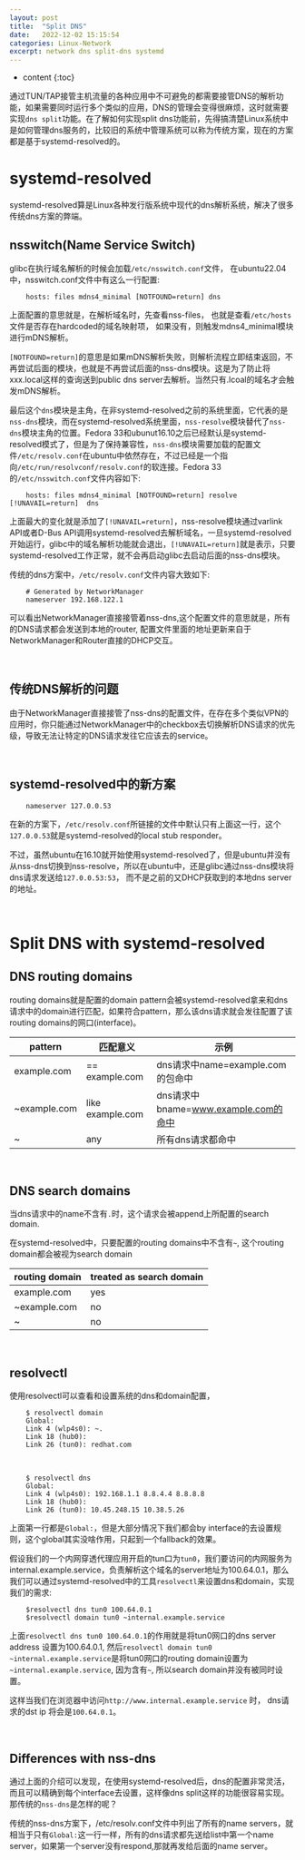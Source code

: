```yaml
---
layout: post
title:  "Split DNS"
date:   2022-12-02 15:15:54
categories: Linux-Network
excerpt: network dns split-dns systemd
---
```


* content
{:toc}


通过TUN/TAP接管主机流量的各种应用中不可避免的都需要接管DNS的解析功能，如果需要同时运行多个类似的应用，DNS的管理会变得很麻烦，这时就需要实现`dns split`功能。在了解如何实现split dns功能前，先得搞清楚Linux系统中是如何管理dns服务的，比较旧的系统中管理系统可以称为传统方案，现在的方案都是基于systemd-resolved的。


# systemd-resolved

systemd-resolved算是Linux各种发行版系统中现代的dns解析系统，解决了很多传统dns方案的弊端。




## nsswitch(Name Service Switch)


glibc在执行域名解析的时候会加载`/etc/nsswitch.conf`文件， 在ubuntu22.04中，nsswitch.conf文件中有这么一行配置:

```
    hosts: files mdns4_minimal [NOTFOUND=return] dns
```

上面配置的意思就是，在解析域名时，先查看nss-files， 也就是查看`/etc/hosts`文件是否存在hardcoded的域名映射项， 如果没有，则触发mdns4_minimal模块进行mDNS解析。

`[NOTFOUND=return]`的意思是如果mDNS解析失败，则解析流程立即结束返回，不再尝试后面的模块，也就是不再尝试后面的nss-dns模块。这是为了防止将xxx.local这样的查询送到public dns server去解析。当然只有.lcoal的域名才会触发mDNS解析。

最后这个`dns`模块是主角，在非systemd-resolved之前的系统里面，它代表的是`nss-dns`模块，而在systemd-resolved系统里面，`nss-resolve`模块替代了`nss-dns`模块主角的位置。Fedora 33和ubunut16.10之后已经默认是systemd-resolved模式了，但是为了保持兼容性，`nss-dns`模块需要加载的配置文件`/etc/resolv.conf`在ubuntu中依然存在，不过已经是一个指向`/etc/run/resolvconf/resolv.conf`的软连接。Fedora 33的`/etc/nsswitch.conf`文件内容如下:


```
    hosts: files mdns4_minimal [NOTFOUND=return] resolve [!UNAVAIL=return]  dns
```    

上面最大的变化就是添加了`[!UNAVAIL=return]`，nss-resolve模块通过varlink API或者D-Bus API调用systemd-resolved去解析域名，一旦systemd-resolved开始运行，glibc中的域名解析功能就会退出，`[!UNAVAIL=return]`就是表示，只要systemd-resolved工作正常，就不会再启动glibc去启动后面的nss-dns模块。



传统的dns方案中，`/etc/resolv.conf`文件内容大致如下:

```
    # Generated by NetworkManager
    nameserver 192.168.122.1
```

可以看出NetworkManager直接接管着nss-dns,这个配置文件的意思就是，所有的DNS请求都会发送到本地的router, 配置文件里面的地址更新来自于NetworkManager和Router直接的DHCP交互。

<br />

## 传统DNS解析的问题

由于NetworkManager直接接管了nss-dns的配置文件，在存在多个类似VPN的应用时，你只能通过NetworkManager中的checkbox去切换解析DNS请求的优先级，导致无法让特定的DNS请求发往它应该去的service。

<br />

## systemd-resolved中的新方案

```
    nameserver 127.0.0.53
```

在新的方案下，`/etc/resolv.conf`所链接的文件中默认只有上面这一行，这个`127.0.0.53`就是systemd-resolved的local stub responder。

不过，虽然ubuntu在16.10就开始使用systemd-resolved了，但是ubuntu并没有从nss-dns切换到nss-resolve，所以在ubuntu中，还是glibc通过nss-dns模块将dns请求发送给`127.0.0.53:53`， 而不是之前的又DHCP获取到的本地dns server的地址。

<br />


# Split DNS with systemd-resolved

## DNS routing domains

routing domains就是配置的domain pattern会被systemd-resolved拿来和dns请求中的domain进行匹配，如果符合pattern，那么该dns请求就会发往配置了该routing domains的网口(interface)。

pattern |匹配意义   |示例
--- |---    |---
example.com |== example.com |dns请求中name=example.com的包命中
~example.com    |like example.com   |dns请求中bname=www.example.com的命中
~   |any    |所有dns请求都命中

<br />

## DNS search domains

当dns请求中的name不含有`.`时，这个请求会被append上所配置的search domain.

在systemd-resolved中，只要配置的routing domains中不含有`~`, 这个routing domain都会被视为search domain


routing domain  |treated as search domain
--- |---
example.com |yes
~example.com    |no
~   |no

<br />

## resolvectl


使用resolvectl可以查看和设置系统的dns和domain配置，

```
    $ resolvectl domain
    Global:
    Link 4 (wlp4s0): ~.
    Link 18 (hub0): 
    Link 26 (tun0): redhat.com
```

<br />


```
    $ resolvectl dns
    Global:
    Link 4 (wlp4s0): 192.168.1.1 8.8.4.4 8.8.8.8
    Link 18 (hub0):
    Link 26 (tun0): 10.45.248.15 10.38.5.26
```    

上面第一行都是`Global:`，但是大部分情况下我们都会by interface的去设置规则，这个global其实没啥作用，只起到一个fallback的效果。


假设我们的一个内网穿透代理应用开启的tun口为`tun0`，我们要访问的内网服务为internal.example.service，负责解析这个域名的server地址为100.64.0.1，那么我们可以通过systemd-resolved中的工具`resolvectl`来设置dns和domain，实现我们的需求:

```
    $resolvectl dns tun0 100.64.0.1
    $resolvectl domain tun0 ~internal.example.service
```

上面`resolvectl dns tun0 100.64.0.1`的作用就是将tun0网口的dns server address 设置为100.64.0.1, 然后`resolvectl domain tun0 ~internal.example.service`是将tun0网口的routing domain设置为`~internal.example.service`, 因为含有`~`, 所以search domain并没有被同时设置。

这样当我们在浏览器中访问`http://www.internal.example.service` 时， dns请求的dst ip 将会是`100.64.0.1`。

<br />


## Differences with nss-dns

通过上面的介绍可以发现，在使用systemd-resolved后，dns的配置非常灵活，而且可以精确到每个interface去设置，这样像dns split这样的功能很容易实现。
那传统的`nss-dns`是怎样的呢？

传统的nss-dns方案下，/etc/resolv.conf文件中列出了所有的name servers，就相当于只有`Global:`这一行一样，所有的dns请求都先送给list中第一个name server，如果第一个server没有respond,那就再发给后面的name server。